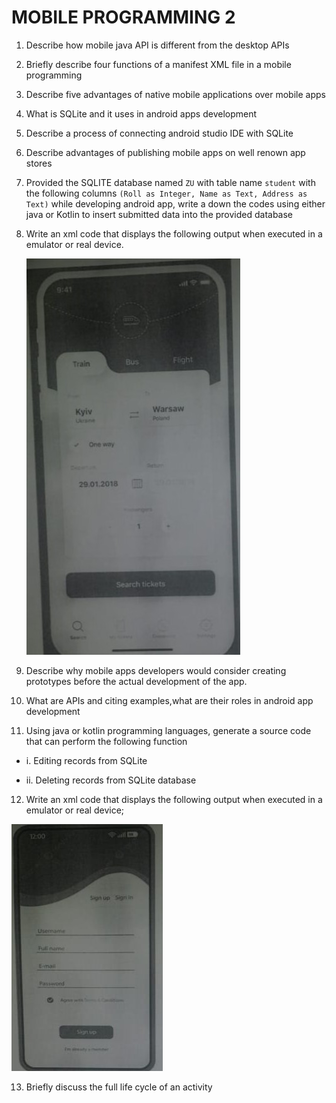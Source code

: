 ﻿# MOBILE PROGRAMMING 2

1. Describe how mobile java API is different from the desktop APIs

2. Briefly describe four functions of a manifest XML file in a mobile programming

3. Describe five advantages of native mobile applications over mobile apps

4. What is SQLite and it uses in android apps development

5. Describe a process of connecting android studio IDE with SQLite

6. Describe advantages of publishing mobile apps on well renown app stores

7. Provided the SQLITE database named `ZU` with table name `student` with the following columns `(Roll as Integer, Name as Text, Address as Text)` while developing android app, write a down the codes using either java or Kotlin to insert submitted data into the provided database

8. Write an xml code that displays the following output when executed in a emulator or real device.

   ![android app](images/app.jpg)

9. Describe why mobile apps developers would consider creating prototypes before the actual development of the app.

10. What are APIs and citing examples,what are their roles in android app development

11. Using java or kotlin programming languages, generate a source code that can perform the following function

- i. Editing records from SQLite

- ii. Deleting records from SQLite database

12. Write an xml code that displays the following output when executed in a emulator or real device;

![android app](images/app2.jpg)

13. Briefly discuss the full life cycle of an activity
